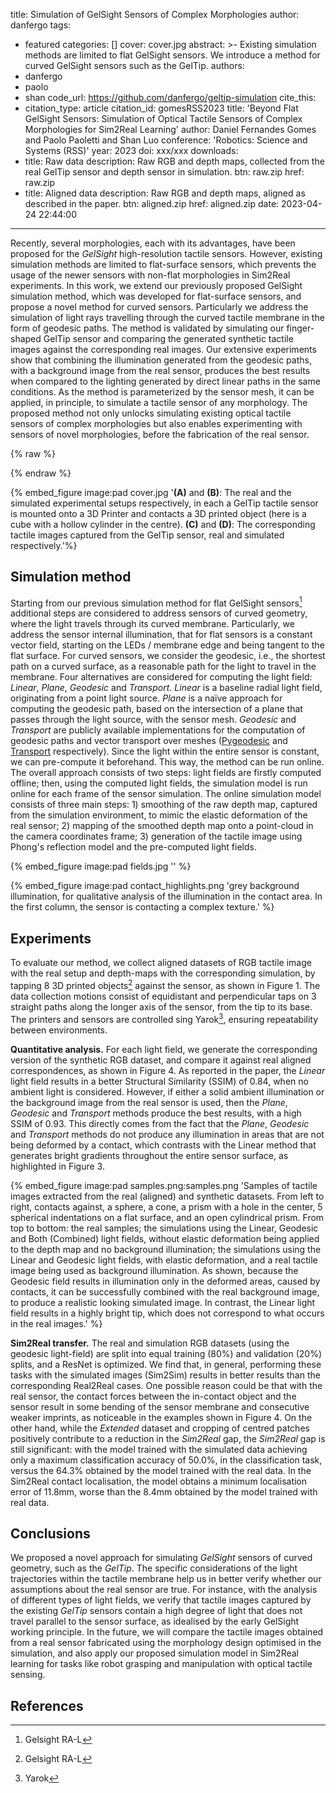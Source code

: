 title: Simulation of GelSight Sensors of Complex Morphologies
author: danfergo
tags:
  - featured
categories: []
cover: cover.jpg
abstract: >-
  Existing simulation methods are limited to flat GelSight sensors.  We
  introduce a method for curved GelSight sensors such as the GelTip.
authors:
  - danfergo
  - paolo
  - shan
code_url: https://github.com/danfergo/geltip-simulation
cite_this:
  - citation_type: article
    citation_id: gomesRSS2023
    title: 'Beyond Flat GelSight Sensors: Simulation of Optical Tactile Sensors of Complex Morphologies for Sim2Real Learning'
    author: Daniel Fernandes Gomes and Paolo Paoletti and Shan Luo
    conference: 'Robotics: Science and Systems (RSS)'
    year: 2023
    doi: xxx/xxx
downloads:
  - title: Raw data
    description: Raw RGB and depth maps, collected from the real GelTip sensor and depth sensor in simulation.
    btn: raw.zip
    href: raw.zip
  - title: Aligned data
    description: Raw RGB and depth maps, aligned as described in the paper. 
    btn: aligned.zip
    href: aligned.zip
date: 2023-04-24 22:44:00
---


Recently, several morphologies, each with its advantages, have been proposed for the *GelSight* high-resolution tactile sensors. However, existing simulation methods are limited to flat-surface sensors, which prevents the usage of the newer sensors with non-flat morphologies in Sim2Real experiments. In this work, we extend our previously proposed GelSight simulation method, which was developed for flat-surface sensors, and propose a novel method for curved sensors. Particularly we address the simulation of light rays travelling through the curved tactile membrane in the form of geodesic paths. The method is validated by simulating our finger-shaped GelTip sensor and comparing the generated synthetic tactile images against the corresponding real images. Our extensive experiments show that combining the illumination generated from the geodesic paths, with a background image from the real sensor, produces the best results when compared to the lighting generated by direct linear paths in the same conditions. As the method is parameterized by the sensor mesh, it can be applied, in principle, to simulate a tactile sensor of any morphology. The proposed method not only unlocks simulating existing optical tactile sensors of complex morphologies but also enables experimenting with sensors of novel morphologies, before the fabrication of the real sensor. 

{% raw %} 
<!--
<iframe src="geltip-sim-demo.html" style="width:1200px; height: 800px; overflow:hidden; border:none;"></iframe> -->
{% endraw %}

{% embed_figure image:pad cover.jpg '**(A)** and **(B)**: The real and the simulated experimental setups respectively, in each a GelTip tactile sensor is mounted onto a 3D Printer and contacts a 3D printed object (here is a cube with a hollow cylinder in the centre). **(C)** and **(D)**: The corresponding tactile images captured from the GelTip sensor, real and simulated respectively.'%}  

## Simulation method

Starting from our previous simulation method for flat GelSight sensors[^1] additional steps are considered to address sensors of curved geometry, where the light travels through its curved membrane. Particularly, we address the sensor internal illumination, that for flat sensors is a constant vector field, starting on the LEDs / membrane edge and being tangent to the flat surface. For curved sensors, we consider the geodesic, i.e., the shortest path on a curved surface, as a reasonable path for the light to travel in the membrane. Four alternatives are considered for computing the light field: *Linear*, *Plane*, *Geodesic* and *Transport*. *Linear* is a baseline radial light field, originating from a point light source. *Plane* is a naïve approach for computing the geodesic path, based on the intersection of a plane that passes through the light source, with the sensor mesh. *Geodesic* and *Transport* are publicly available implementations for the computation of geodesic paths and vector transport over meshes ([Pygeodesic](https://pypi.org/project/pygeodesic/) and [Transport](https://pypi.org/project/potpourri3d/) respectively). Since the light within the entire sensor is constant, we can pre-compute it beforehand. This way, the method can be run online. The overall approach consists of two steps: light fields are firstly computed offline; then, using the computed light fields, the simulation model is run online for each frame of the sensor simulation. The online simulation model consists of three main steps: 1) smoothing of the raw depth map, captured from the simulation environment, to mimic the elastic deformation of the real sensor; 2) mapping of the smoothed depth map onto a point-cloud in the camera coordinates frame; 3) generation of the tactile image using Phong's reflection model and the pre-computed light fields.

{% embed_figure image:pad fields.jpg '' %}

{% embed_figure image:pad contact_highlights.png 'grey background illumination, for qualitative analysis of the illumination in the contact area. In the first column, the sensor is contacting a complex texture.' %}




## Experiments

To evaluate our method, we collect aligned datasets of RGB tactile image with the real setup and depth-maps with the corresponding simulation, by tapping 8 3D printed objects[^1] against the sensor, as shown in Figure 1. The data collection motions consist of equidistant and perpendicular taps on 3 straight paths along the longer axis of the sensor, from the tip to its base. The printers and sensors are controlled sing Yarok[^2], ensuring repeatability between environments.

**Quantitative analysis.** For each light field, we generate the corresponding version of the synthetic RGB dataset, and compare it against real aligned correspondences, as shown in Figure 4. As reported in the paper, the *Linear* light field results in a better Structural Similarity (SSIM) of 0.84, when no ambient light is considered. However, if either a solid ambient illumination or the background image from the real sensor is used, then the *Plane*, *Geodesic* and *Transport* methods produce the best results, with a high SSIM of 0.93. This directly comes from the fact that the *Plane*, *Geodesic* and *Transport* methods do not produce any illumination in areas that are not being deformed by a contact, which contrasts with the Linear method that generates bright gradients throughout the entire sensor surface, as highlighted in Figure 3.

{% embed_figure image:pad samples.png:samples.png 'Samples of tactile images extracted from the real (aligned) and synthetic datasets. From left to right, contacts against, a sphere, a cone, a prism with a hole in the center, 5 spherical indentations on a flat surface, and an open cylindrical prism. From top to bottom: the real samples; the simulations using the Linear, Geodesic and Both (Combined) light fields, without elastic deformation being applied to the depth map and no background illumination; the simulations using the Linear and Geodesic light fields, with elastic deformation, and a real tactile image being used as background illumination. As shown, because the Geodesic field results in illumination only in the deformed areas, caused by contacts, it can be successfully combined with the real background image, to produce a realistic looking simulated image. In contrast, the Linear light field results in a highly bright tip, which does not correspond to what occurs in the real images.' %}

**Sim2Real transfer.** The real and simulation RGB datasets (using the geodesic light-field) are split into equal training (80%) and validation (20%) splits, and a ResNet is optimized. We find that, in general, performing these tasks with the simulated images (Sim2Sim) results in better results than the corresponding Real2Real cases. One possible reason could be that with the real sensor, the contact forces between the in-contact object and the sensor result in some bending of the sensor membrane and consecutive weaker imprints, as noticeable in the examples shown in Figure 4. On the other hand, while the *Extended* dataset and cropping of centred patches positively contribute to a reduction in the *Sim2Real* gap, the *Sim2Real* gap is still significant: with the model trained with the simulated data achieving only a maximum classification accuracy of 50.0%, in the classification task, versus the 64.3% obtained by the model trained with the real data. In the Sim2Real contact localisation, the model obtains a minimum localisation error of 11.8mm, worse than the 8.4mm obtained by the model trained with real data.



## Conclusions

We proposed a novel approach for simulating *GelSight* sensors of curved geometry, such as the *GelTip*. The specific considerations of the light trajectories within the tactile membrane help us in better verify whether our assumptions about the real sensor are true. For instance, with the analysis of different types of light fields, we verify that tactile images captured by the existing *GelTip* sensors contain a high degree of light that does not travel parallel to the sensor surface, as idealised by the early GelSight working principle. In the future, we will compare the tactile images obtained from a real sensor fabricated using the morphology design optimised in the simulation, and also apply our proposed simulation model in Sim2Real learning for tasks like robot grasping and manipulation with optical tactile sensing.

## References

[^1]: Gelsight RA-L
[^2]: Yarok